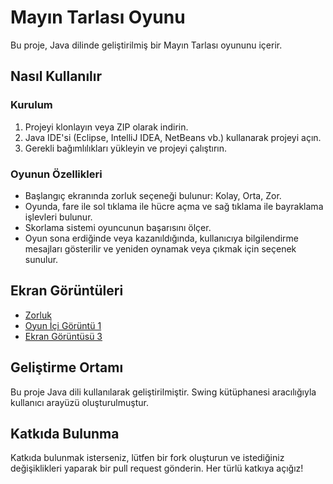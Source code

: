 # Mayın Tarlası Oyunu

Bu proje, Java dilinde geliştirilmiş bir Mayın Tarlası oyununu içerir.

## Nasıl Kullanılır

### Kurulum

1. Projeyi klonlayın veya ZIP olarak indirin.
2. Java IDE'si (Eclipse, IntelliJ IDEA, NetBeans vb.) kullanarak projeyi açın.
3. Gerekli bağımlılıkları yükleyin ve projeyi çalıştırın.

### Oyunun Özellikleri

- Başlangıç ekranında zorluk seçeneği bulunur: Kolay, Orta, Zor.
- Oyunda, fare ile sol tıklama ile hücre açma ve sağ tıklama ile bayraklama işlevleri bulunur.
- Skorlama sistemi oyuncunun başarısını ölçer.
- Oyun sona erdiğinde veya kazanıldığında, kullanıcıya bilgilendirme mesajları gösterilir ve yeniden oynamak veya çıkmak için seçenek sunulur.

## Ekran Görüntüleri

- [Zorluk](https://github.com/Conquerorr0/MinesweeperGame/blob/main/src/images/Screenshots/Difficulty.png)
- [Oyun İçi Görüntü 1](https://github.com/Conquerorr0/MinesweeperGame/blob/main/src/images/Screenshots/Game1.png)
- [Ekran Görüntüsü 3](https://github.com/Conquerorr0/MinesweeperGame/blob/main/src/images/Screenshots/Game2.png)

## Geliştirme Ortamı

Bu proje Java dili kullanılarak geliştirilmiştir. Swing kütüphanesi aracılığıyla kullanıcı arayüzü oluşturulmuştur.

## Katkıda Bulunma

Katkıda bulunmak isterseniz, lütfen bir fork oluşturun ve istediğiniz değişiklikleri yaparak bir pull request gönderin. Her türlü katkıya açığız!
